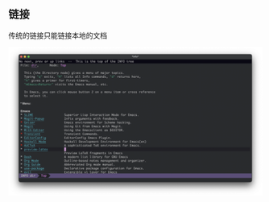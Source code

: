 ## 链接

传统的链接只能链接本地的文档

<p style="text-align: center">
<img src="./asset/images/emacs-texinfo.png" alt="Emacs Texinfo" />
</p>